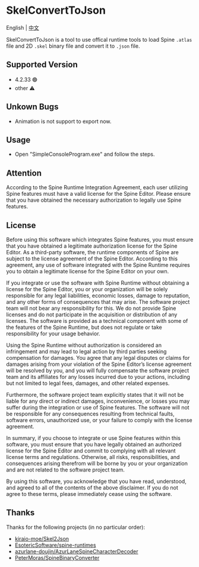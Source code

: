 # SkelConvertToJson
English | [中文](https://github.com/Icarus1419/SkelConvertToJson/blob/main/README.zh.md)

SkelConvertToJson is a tool to use offical runtime tools to load Spine `.atlas` file and 2D `.skel` binary file and convert it to `.json` file.

## Supported Version
- 4.2.33  :green_circle:
- other :warning:

## Unkown Bugs
- Animation is not support to export now.

## Usage

- Open "SimpleConsoleProgram.exe" and follow the steps.

## Attention
According to the Spine Runtime Integration Agreement, each user utilizing Spine features must have a valid license for the Spine Editor. Please ensure that you have obtained the necessary authorization to legally use Spine features.

## License
Before using this software which integrates Spine features, you must ensure that you have obtained a legitimate authorization license for the Spine Editor. As a third-party software, the runtime components of Spine are subject to the license agreement of the Spine Editor. According to this agreement, any use of software integrated with the Spine Runtime requires you to obtain a legitimate license for the Spine Editor on your own.

If you integrate or use the software with Spine Runtime without obtaining a license for the Spine Editor, you or your organization will be solely responsible for any legal liabilities, economic losses, damage to reputation, and any other forms of consequences that may arise. The software project team will not bear any responsibility for this. We do not provide Spine licenses and do not participate in the acquisition or distribution of any licenses. The software is provided as a technical component with some of the features of the Spine Runtime, but does not regulate or take responsibility for your usage behavior.

Using the Spine Runtime without authorization is considered an infringement and may lead to legal action by third parties seeking compensation for damages. You agree that any legal disputes or claims for damages arising from your violation of the Spine Editor’s license agreement will be resolved by you, and you will fully compensate the software project team and its affiliates for any losses incurred due to your actions, including but not limited to legal fees, damages, and other related expenses.

Furthermore, the software project team explicitly states that it will not be liable for any direct or indirect damages, inconvenience, or losses you may suffer during the integration or use of Spine features. The software will not be responsible for any consequences resulting from technical faults, software errors, unauthorized use, or your failure to comply with the license agreement.

In summary, if you choose to integrate or use Spine features within this software, you must ensure that you have legally obtained an authorized license for the Spine Editor and commit to complying with all relevant license terms and regulations. Otherwise, all risks, responsibilities, and consequences arising therefrom will be borne by you or your organization and are not related to the software project team.

By using this software, you acknowledge that you have read, understood, and agreed to all of the contents of the above disclaimer. If you do not agree to these terms, please immediately cease using the software.

## Thanks

Thanks for the following projects (in no particular order):
- [kiraio-moe/Skel2Json](https://github.com/kiraio-moe/Skel2Json)
- [EsotericSoftware/spine-runtimes](https://github.com/EsotericSoftware/spine-runtimes/)
- [azurlane-doujin/AzurLaneSpineCharacterDecoder](https://github.com/azurlane-doujin/AzurLaneSpineCharacterDecoder)
- [PeterMoras/SpineBinaryConverter](https://github.com/PeterMoras/SpineBinaryConverter)
